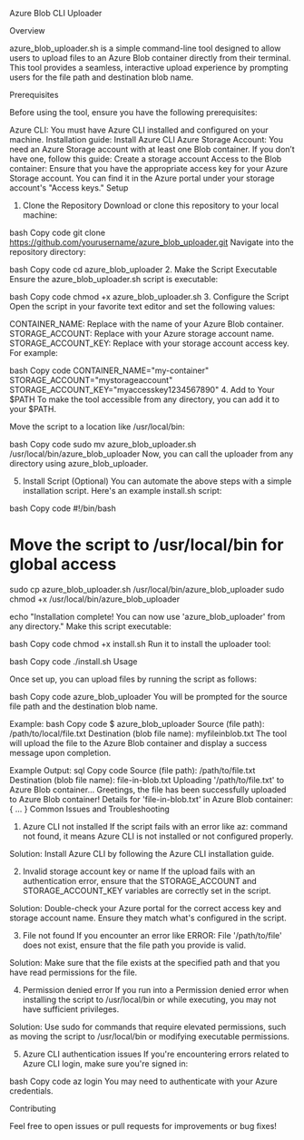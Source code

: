 Azure Blob CLI Uploader

Overview

azure_blob_uploader.sh is a simple command-line tool designed to allow users to upload files to an Azure Blob container directly from their terminal. This tool provides a seamless, interactive upload experience by prompting users for the file path and destination blob name.

Prerequisites

Before using the tool, ensure you have the following prerequisites:

Azure CLI: You must have Azure CLI installed and configured on your machine.
Installation guide: Install Azure CLI
Azure Storage Account: You need an Azure Storage account with at least one Blob container.
If you don’t have one, follow this guide: Create a storage account
Access to the Blob container: Ensure that you have the appropriate access key for your Azure Storage account.
You can find it in the Azure portal under your storage account's "Access keys."
Setup

1. Clone the Repository
Download or clone this repository to your local machine:

bash
Copy code
git clone https://github.com/yourusername/azure_blob_uploader.git
Navigate into the repository directory:

bash
Copy code
cd azure_blob_uploader
2. Make the Script Executable
Ensure the azure_blob_uploader.sh script is executable:

bash
Copy code
chmod +x azure_blob_uploader.sh
3. Configure the Script
Open the script in your favorite text editor and set the following values:

CONTAINER_NAME: Replace with the name of your Azure Blob container.
STORAGE_ACCOUNT: Replace with your Azure storage account name.
STORAGE_ACCOUNT_KEY: Replace with your storage account access key.
For example:

bash
Copy code
CONTAINER_NAME="my-container"
STORAGE_ACCOUNT="mystorageaccount"
STORAGE_ACCOUNT_KEY="myaccesskey1234567890"
4. Add to Your $PATH
To make the tool accessible from any directory, you can add it to your $PATH.

Move the script to a location like /usr/local/bin:

bash
Copy code
sudo mv azure_blob_uploader.sh /usr/local/bin/azure_blob_uploader
Now, you can call the uploader from any directory using azure_blob_uploader.

5. Install Script (Optional)
You can automate the above steps with a simple installation script. Here's an example install.sh script:

bash
Copy code
#!/bin/bash

# Move the script to /usr/local/bin for global access
sudo cp azure_blob_uploader.sh /usr/local/bin/azure_blob_uploader
sudo chmod +x /usr/local/bin/azure_blob_uploader

echo "Installation complete! You can now use 'azure_blob_uploader' from any directory."
Make this script executable:

bash
Copy code
chmod +x install.sh
Run it to install the uploader tool:

bash
Copy code
./install.sh
Usage

Once set up, you can upload files by running the script as follows:

bash
Copy code
azure_blob_uploader
You will be prompted for the source file path and the destination blob name.

Example:
bash
Copy code
$ azure_blob_uploader
Source (file path): /path/to/local/file.txt
Destination (blob file name): myfileinblob.txt
The tool will upload the file to the Azure Blob container and display a success message upon completion.

Example Output:
sql
Copy code
Source (file path): /path/to/file.txt
Destination (blob file name): file-in-blob.txt
Uploading '/path/to/file.txt' to Azure Blob container...
Greetings, the file has been successfully uploaded to Azure Blob container!
Details for 'file-in-blob.txt' in Azure Blob container:
{
  ...
}
Common Issues and Troubleshooting

1. Azure CLI not installed
If the script fails with an error like az: command not found, it means Azure CLI is not installed or not configured properly.

Solution: Install Azure CLI by following the Azure CLI installation guide.

2. Invalid storage account key or name
If the upload fails with an authentication error, ensure that the STORAGE_ACCOUNT and STORAGE_ACCOUNT_KEY variables are correctly set in the script.

Solution: Double-check your Azure portal for the correct access key and storage account name. Ensure they match what's configured in the script.

3. File not found
If you encounter an error like ERROR: File '/path/to/file' does not exist, ensure that the file path you provide is valid.

Solution: Make sure that the file exists at the specified path and that you have read permissions for the file.

4. Permission denied error
If you run into a Permission denied error when installing the script to /usr/local/bin or while executing, you may not have sufficient privileges.

Solution: Use sudo for commands that require elevated permissions, such as moving the script to /usr/local/bin or modifying executable permissions.

5. Azure CLI authentication issues
If you're encountering errors related to Azure CLI login, make sure you're signed in:

bash
Copy code
az login
You may need to authenticate with your Azure credentials.


Contributing

Feel free to open issues or pull requests for improvements or bug fixes!

